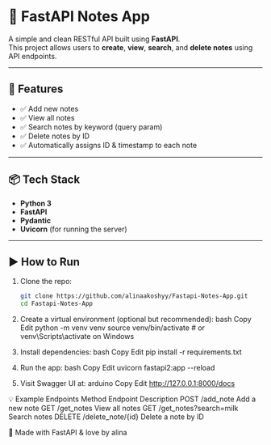 # 📝 FastAPI Notes App

A simple and clean RESTful API built using **FastAPI**.  
This project allows users to **create**, **view**, **search**, and **delete notes** using API endpoints.

---

## 🚀 Features

- ✅ Add new notes
- ✅ View all notes
- ✅ Search notes by keyword (query param)
- ✅ Delete notes by ID
- ✅ Automatically assigns ID & timestamp to each note

---

## 📦 Tech Stack

- **Python 3**
- **FastAPI**
- **Pydantic**
- **Uvicorn** (for running the server)

---

## ▶️ How to Run

1. Clone the repo:
   ```bash
   git clone https://github.com/alinaakoshyy/Fastapi-Notes-App.git
   cd Fastapi-Notes-App


2. Create a virtual environment (optional but recommended):
bash
Copy
Edit
python -m venv venv
source venv/bin/activate  # or venv\Scripts\activate on Windows

3. Install dependencies:
bash
Copy
Edit
pip install -r requirements.txt

4. Run the app:
bash
Copy
Edit
uvicorn fastapi2:app --reload

5. Visit Swagger UI at:
arduino
Copy
Edit
http://127.0.0.1:8000/docs

💡 Example Endpoints
Method	Endpoint	Description
POST	/add_note	Add a new note
GET	/get_notes	View all notes
GET	/get_notes?search=milk	Search notes
DELETE	/delete_note/{id}	Delete a note by ID


💚 Made with FastAPI & love by alina